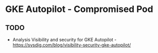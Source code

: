 # GKE Autopilot - Compromised Pod

## TODO

- Analysis Visibility and security for GKE Autopilot - https://sysdig.com/blog/visibility-security-gke-autopilot/